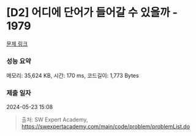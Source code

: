 # [D2] 어디에 단어가 들어갈 수 있을까 - 1979 

[문제 링크](https://swexpertacademy.com/main/code/problem/problemDetail.do?contestProbId=AV5PuPq6AaQDFAUq) 

### 성능 요약

메모리: 35,624 KB, 시간: 170 ms, 코드길이: 1,773 Bytes

### 제출 일자

2024-05-23 15:08



> 출처: SW Expert Academy, https://swexpertacademy.com/main/code/problem/problemList.do